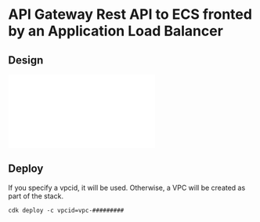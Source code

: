 # API Gateway Rest API to ECS fronted by an Application Load Balancer 

## Design
![diagram](diagrams/apigw-nlb-alb-ecs.py)
## Deploy
If you specify a vpcid, it will be used. Otherwise, a VPC will be created as part of the stack. 
~~~
cdk deploy -c vpcid=vpc-#########
~~~